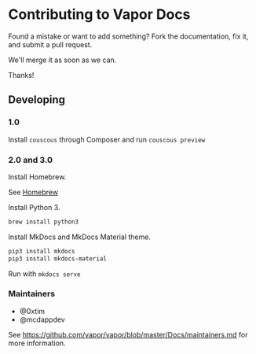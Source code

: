 # Contributing to Vapor Docs

Found a mistake or want to add something? Fork the documentation, fix it, and submit a pull request.

We'll merge it as soon as we can.

Thanks!

## Developing

### 1.0

Install `couscous` through Composer and run `couscous preview`

### 2.0 and 3.0

Install Homebrew.

See [Homebrew](https://brew.sh)

Install Python 3.

```sh
brew install python3
```

Install MkDocs and MkDocs Material theme.

```sh
pip3 install mkdocs
pip3 install mkdocs-material
```

Run with `mkdocs serve`

### Maintainers 
- @0xtim
- @mcdappdev

See https://github.com/vapor/vapor/blob/master/Docs/maintainers.md for more information. 
